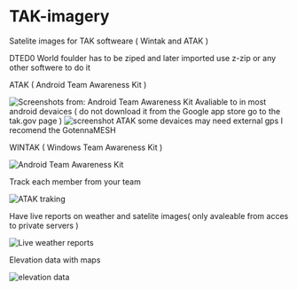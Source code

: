# TAK-imagery
Satelite images for TAK softweare ( Wintak and ATAK )


DTED0 World foulder has to be ziped and later imported use z-zip or any other softwere to do it


ATAK ( Android Team Awareness Kit )

![ Screenshots from: Android Team Awareness Kit ](https://tak.gov/packs/media/img/uploads/device-demonstration-01-aa3ed3ce2bdcd4507bed3f9c768795d0.png)
Avaliable to in most android devaices ( do not download it from the Google app store go to the tak.gov page )
![ screenshot ATAK ](https://th.bing.com/th/id/OIP.J7YoZnGyuTBFxJwjFJm7YQHaF5?pid=ImgDet&rs=1)
some devaices may need external gps I recomend the GotennaMESH

WINTAK ( Windows Team Awareness Kit )

![ Android Team Awareness Kit ](https://www.alsa.mil/Portals/9/Images/article_figures/210701_Figure1.jpg?ver=4qUbQkLEa5TZO2c6KBVhTg%3d%3d)

Track each member from your team

![ ATAK traking ](https://th.bing.com/th/id/R.a209a94829d5a2ece1e8cae80b732c3d?rik=Ub6ubEhZGe2LHg&riu=http%3a%2f%2finsights.globalspec.com%2fimages%2fassets%2f153%2f7153%2fATAK.jpg&ehk=Rphfhve4Kbv0TRqmK3bWkYtWvKt%2bN%2bpIba8D4FifkLI%3d&risl=&pid=ImgRaw&r=0)

Have live reports on weather and satelite images( only avaleable from acces to private servers )

![ Live weather reports ](https://th.bing.com/th/id/R.4d00cbb0415eb23d0ea45398752f047e?rik=viJ5e%2fN90S4hOA&pid=ImgRaw&r=0)

Elevation data with maps

![ elevation data ](https://image.winudf.com/v2/image1/Y29tLmF0YWttYXAuYXBwLmNpdl9zY3JlZW5fNV8xNTk5MDM2NDEyXzA4Mw/screen-5.jpg?fakeurl=1&type=.jpg)